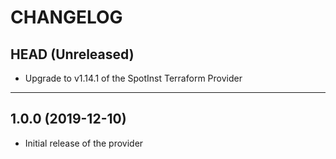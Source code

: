 CHANGELOG
=========

## HEAD (Unreleased)
* Upgrade to v1.14.1 of the SpotInst Terraform Provider

---

## 1.0.0 (2019-12-10)
* Initial release of the provider

